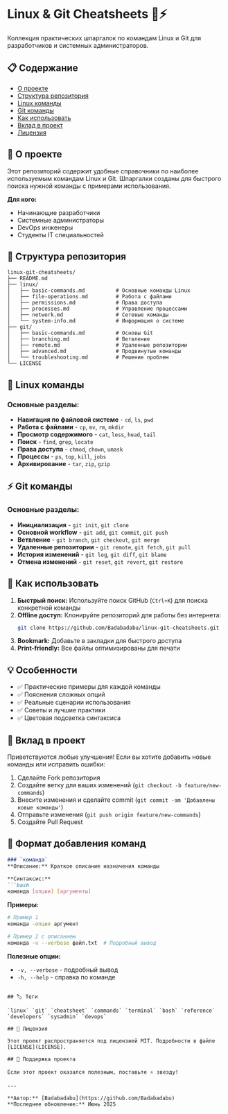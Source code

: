 # Linux & Git Cheatsheets 🐧⚡

Коллекция практических шпаргалок по командам Linux и Git для разработчиков и системных администраторов.

## 📋 Содержание

- [О проекте](#о-проекте)
- [Структура репозитория](#структура-репозитория)
- [Linux команды](#linux-команды)
- [Git команды](#git-команды)
- [Как использовать](#как-использовать)
- [Вклад в проект](#вклад-в-проект)
- [Лицензия](#лицензия)

## 🎯 О проекте

Этот репозиторий содержит удобные справочники по наиболее используемым командам Linux и Git. Шпаргалки созданы для быстрого поиска нужной команды с примерами использования.

**Для кого:**
- Начинающие разработчики
- Системные администраторы
- DevOps инженеры
- Студенты IT специальностей

## 📁 Структура репозитория

```
linux-git-cheatsheets/
├── README.md
├── linux/
│   ├── basic-commands.md          # Основные команды Linux
│   ├── file-operations.md         # Работа с файлами
│   ├── permissions.md             # Права доступа
│   ├── processes.md               # Управление процессами
│   ├── network.md                 # Сетевые команды
│   └── system-info.md             # Информация о системе
├── git/
│   ├── basic-commands.md          # Основы Git
│   ├── branching.md               # Ветвление
│   ├── remote.md                  # Удаленные репозитории
│   ├── advanced.md                # Продвинутые команды
│   └── troubleshooting.md         # Решение проблем
└── LICENSE
```

## 🐧 Linux команды

### Основные разделы:
- **Навигация по файловой системе** - `cd`, `ls`, `pwd`
- **Работа с файлами** - `cp`, `mv`, `rm`, `mkdir`
- **Просмотр содержимого** - `cat`, `less`, `head`, `tail`
- **Поиск** - `find`, `grep`, `locate`
- **Права доступа** - `chmod`, `chown`, `umask`
- **Процессы** - `ps`, `top`, `kill`, `jobs`
- **Архивирование** - `tar`, `zip`, `gzip`

## ⚡ Git команды

### Основные разделы:
- **Инициализация** - `git init`, `git clone`
- **Основной workflow** - `git add`, `git commit`, `git push`
- **Ветвление** - `git branch`, `git checkout`, `git merge`
- **Удаленные репозитории** - `git remote`, `git fetch`, `git pull`
- **История изменений** - `git log`, `git diff`, `git blame`
- **Отмена изменений** - `git reset`, `git revert`, `git restore`

## 🚀 Как использовать

1. **Быстрый поиск:** Используйте поиск GitHub (`Ctrl+K`) для поиска конкретной команды
2. **Offline доступ:** Клонируйте репозиторий для работы без интернета:
   ```bash
   git clone https://github.com/Badabadabu/linux-git-cheatsheets.git
   ```
3. **Bookmark:** Добавьте в закладки для быстрого доступа
4. **Print-friendly:** Все файлы оптимизированы для печати

## 💡 Особенности

- ✅ Практические примеры для каждой команды
- ✅ Пояснения сложных опций
- ✅ Реальные сценарии использования
- ✅ Советы и лучшие практики
- ✅ Цветовая подсветка синтаксиса

## 🤝 Вклад в проект

Приветствуются любые улучшения! Если вы хотите добавить новые команды или исправить ошибки:

1. Сделайте Fork репозитория
2. Создайте ветку для ваших изменений (`git checkout -b feature/new-commands`)
3. Внесите изменения и сделайте commit (`git commit -am 'Добавлены новые команды'`)
4. Отправьте изменения (`git push origin feature/new-commands`)
5. Создайте Pull Request

## 📝 Формат добавления команд

```markdown
### `команда`
**Описание:** Краткое описание назначения команды

**Синтаксис:**
```bash
команда [опции] [аргументы]
```

**Примеры:**
```bash
# Пример 1
команда -опция аргумент

# Пример 2 с описанием
команда -v --verbose файл.txt  # Подробный вывод
```

**Полезные опции:**
- `-v, --verbose` - подробный вывод
- `-h, --help` - справка по команде
```

## 🏷️ Теги

`linux` `git` `cheatsheet` `commands` `terminal` `bash` `reference` `developers` `sysadmin` `devops`

## 📄 Лицензия

Этот проект распространяется под лицензией MIT. Подробности в файле [LICENSE](LICENSE).

## 🌟 Поддержка проекта

Если этот проект оказался полезным, поставьте ⭐ звезду!

---

**Автор:** [Badabadabu](https://github.com/Badabadabu)  
**Последнее обновление:** Июнь 2025